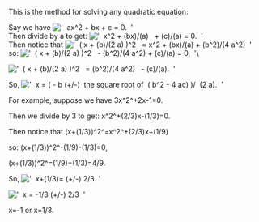 This is the method for solving any quadratic equation:

Say we have
!['  ax\^2 + bx + c = 0.  '](../dictionary/equation_images/1990.1..png)\
 Then divide by a to get:
!['  x\^2 + (bx)/(a)   + (c)/(a) = 0.  '](../dictionary/equation_images/1990.2..png)\
 Then notice that
!['  ( x + (b)/(2 a) )\^2   = x\^2 + (bx)/(a) + (b\^2)/(4 a\^2)  '](../dictionary/equation_images/1990.3..png)\
 so:
!['  ( x + (b)/(2 a) )\^2   - (b\^2)/(4 a\^2) + (c)/(a) = 0,  '](../dictionary/equation_images/1990.4..png)\

!['  ( x + (b)/(2 a) )\^2   = (b\^2)/(4 a\^2)   - (c)/(a).  '](../dictionary/equation_images/1990.5..png)

So,
!['  x = ( - b (+/-)  the square root of  ( b\^2 - 4 ac) )/  (2 a).  '](../dictionary/equation_images/1990.6..png)

For example, suppose we have 3x^2^+2x-1=0.

Then we divide by 3 to get: x^2^+(2/3)x-(1/3)=0.

Then notice that (x+(1/3))^2^=x^2^+(2/3)x+(1/9)

so: (x+(1/3))^2^-(1/9)-(1/3)=0,

(x+(1/3))^2^=(1/9)+(1/3)=4/9.

So,
!['  x+(1/3)= (+/-) 2/3  '](../dictionary/equation_images/1990.7..png)

!['  x = -1/3 (+/-) 2/3  '](../dictionary/equation_images/1990.8..png)

x=-1 or x=1/3.
